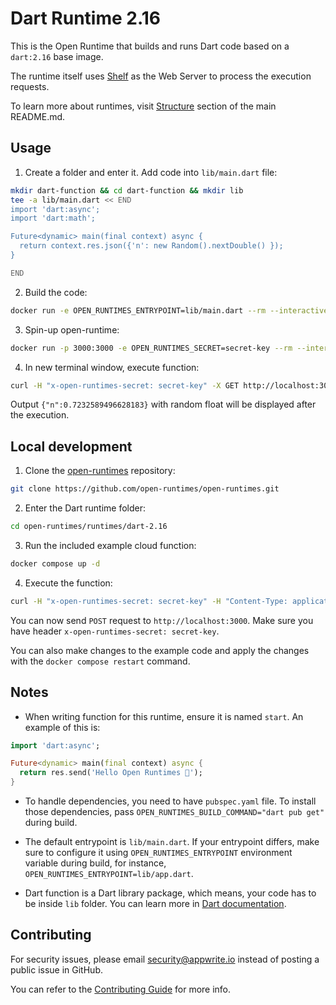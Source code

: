 # Dart Runtime 2.16

This is the Open Runtime that builds and runs Dart code based on a `dart:2.16` base image. 

The runtime itself uses [Shelf](https://pub.dev/documentation/shelf/latest/shelf_io/shelf_io-library.html) as the Web Server to process the execution requests.

To learn more about runtimes, visit [Structure](https://github.com/open-runtimes/open-runtimes#structure) section of the main README.md.

## Usage

1. Create a folder and enter it. Add code into `lib/main.dart` file:

```bash
mkdir dart-function && cd dart-function && mkdir lib
tee -a lib/main.dart << END
import 'dart:async';
import 'dart:math';

Future<dynamic> main(final context) async {
  return context.res.json({'n': new Random().nextDouble() });
}

END

```

2. Build the code:

```bash
docker run -e OPEN_RUNTIMES_ENTRYPOINT=lib/main.dart --rm --interactive --tty --volume $PWD:/mnt/code openruntimes/dart:v3-2.16 sh helpers/build.sh
```

3. Spin-up open-runtime:

```bash
docker run -p 3000:3000 -e OPEN_RUNTIMES_SECRET=secret-key --rm --interactive --tty --volume $PWD/code.tar.gz:/mnt/code/code.tar.gz:ro openruntimes/dart:v3-2.16 sh helpers/start.sh "/usr/local/server/src/function/server"
```

4. In new terminal window, execute function:

```bash
curl -H "x-open-runtimes-secret: secret-key" -X GET http://localhost:3000/
```

Output `{"n":0.7232589496628183}` with random float will be displayed after the execution.

## Local development

1. Clone the [open-runtimes](https://github.com/open-runtimes/open-runtimes) repository:

```bash
git clone https://github.com/open-runtimes/open-runtimes.git
```

2. Enter the Dart runtime folder:

```bash
cd open-runtimes/runtimes/dart-2.16
```

3. Run the included example cloud function:

```bash
docker compose up -d
```

4. Execute the function:

```bash
curl -H "x-open-runtimes-secret: secret-key" -H "Content-Type: application/json" -X POST http://localhost:3000/ -d '{"id": "4"}'
```

You can now send `POST` request to `http://localhost:3000`. Make sure you have header `x-open-runtimes-secret: secret-key`.

You can also make changes to the example code and apply the changes with the `docker compose restart` command.

## Notes

- When writing function for this runtime, ensure it is named `start`. An example of this is:

```dart
import 'dart:async';

Future<dynamic> main(final context) async {
  return res.send('Hello Open Runtimes 👋');
}
```

- To handle dependencies, you need to have `pubspec.yaml` file. To install those dependencies, pass `OPEN_RUNTIMES_BUILD_COMMAND="dart pub get"` during build.

- The default entrypoint is `lib/main.dart`. If your entrypoint differs, make sure to configure it using `OPEN_RUNTIMES_ENTRYPOINT` environment variable during build, for instance, `OPEN_RUNTIMES_ENTRYPOINT=lib/app.dart`.

- Dart function is a Dart library package, which means, your code has to be inside `lib` folder. You can learn more in [Dart documentation](https://dart.dev/guides/libraries/create-library-packages).

## Contributing

For security issues, please email security@appwrite.io instead of posting a public issue in GitHub.

You can refer to the [Contributing Guide](https://github.com/open-runtimes/open-runtimes/blob/main/CONTRIBUTING.md) for more info.
